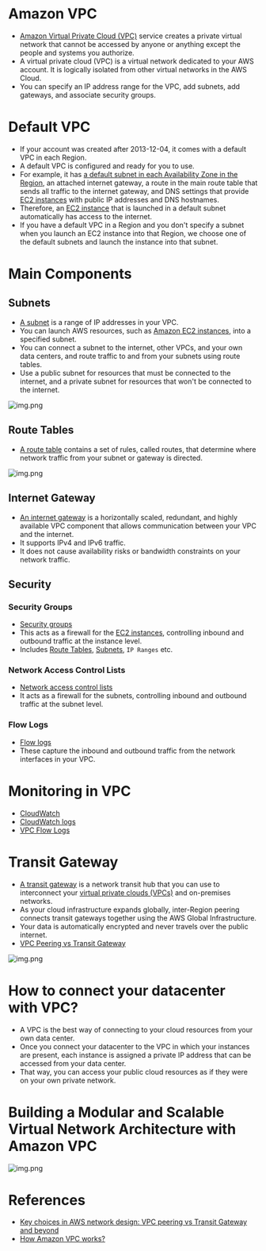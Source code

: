 
# Amazon VPC
- [Amazon Virtual Private Cloud (VPC)](https://aws.amazon.com/vpc/) service creates a private virtual network that cannot be accessed by anyone or anything except the people and systems you authorize.
- A virtual private cloud (VPC) is a virtual network dedicated to your AWS account. It is logically isolated from other virtual networks in the AWS Cloud.
- You can specify an IP address range for the VPC, add subnets, add gateways, and associate security groups.

# Default VPC
- If your account was created after 2013-12-04, it comes with a default VPC in each Region.
- A default VPC is configured and ready for you to use.
- For example, it has [a default subnet in each Availability Zone in the Region](../AWS-Global-Architecture-Region-AZ.md), an attached internet gateway, a route in the main route table that sends all traffic to the internet gateway, and DNS settings that provide [EC2 instances](../4_ComputeServices/AmazonEC2/ReadMe.md) with public IP addresses and DNS hostnames.
- Therefore, an [EC2 instance](../4_ComputeServices/AmazonEC2/ReadMe.md) that is launched in a default subnet automatically has access to the internet.
- If you have a default VPC in a Region and you don't specify a subnet when you launch an EC2 instance into that Region, we choose one of the default subnets and launch the instance into that subnet.

# Main Components

## Subnets
- [A subnet](https://docs.aws.amazon.com/vpc/latest/userguide/configure-subnets.html) is a range of IP addresses in your VPC. 
- You can launch AWS resources, such as [Amazon EC2 instances](../4_ComputeServices/AmazonEC2/ReadMe.md), into a specified subnet. 
- You can connect a subnet to the internet, other VPCs, and your own data centers, and route traffic to and from your subnets using route tables.
- Use a public subnet for resources that must be connected to the internet, and a private subnet for resources that won't be connected to the internet.

![img.png](https://docs.aws.amazon.com/images/vpc/latest/userguide/images/subnet-diagram.png)

## Route Tables
- [A route table](https://docs.aws.amazon.com/vpc/latest/userguide/VPC_Route_Tables.html) contains a set of rules, called routes, that determine where network traffic from your subnet or gateway is directed.

![img.png](https://docs.aws.amazon.com/images/vpc/latest/userguide/images/case-3_updated.png)

## Internet Gateway
- [An internet gateway](https://docs.aws.amazon.com/vpc/latest/userguide/VPC_Internet_Gateway.html) is a horizontally scaled, redundant, and highly available VPC component that allows communication between your VPC and the internet. 
- It supports IPv4 and IPv6 traffic. 
- It does not cause availability risks or bandwidth constraints on your network traffic.

## Security

### Security Groups
- [Security groups](https://docs.aws.amazon.com/vpc/latest/userguide/VPC_SecurityGroups.html)
- This acts as a firewall for the [EC2 instances](../4_ComputeServices/AmazonEC2), controlling inbound and outbound traffic at the instance level. 
- Includes [Route Tables](#route-tables), [Subnets](#subnets), `IP Ranges` etc.

### Network Access Control Lists
- [Network access control lists](https://docs.aws.amazon.com/vpc/latest/userguide/vpc-network-acls.html)
- It acts as a firewall for the subnets, controlling inbound and outbound traffic at the subnet level.

### Flow Logs
- [Flow logs](https://docs.aws.amazon.com/vpc/latest/userguide/flow-logs.html) 
- These capture the inbound and outbound traffic from the network interfaces in your VPC.

# Monitoring in VPC
- [CloudWatch](../8_MonitoringServices/AmazonCloudWatch.md)
- [CloudWatch logs](../8_MonitoringServices/AmazonCloudWatch.md)
- [VPC Flow Logs](#flow-logs)

# Transit Gateway
- [A transit gateway](https://docs.aws.amazon.com/vpc/latest/tgw/what-is-transit-gateway.html) is a network transit hub that you can use to interconnect your [virtual private clouds (VPCs)]() and on-premises networks.
- As your cloud infrastructure expands globally, inter-Region peering connects transit gateways together using the AWS Global Infrastructure.
- Your data is automatically encrypted and never travels over the public internet.
- [VPC Peering vs Transit Gateway](https://ably.com/blog/aws-vpc-peering-vs-transit-gateway-and-beyond)

![img.png](https://ik.imagekit.io/ably/ghost/prod/2022/09/transit_gateway-1.png?tr=w-1520,q-50)

# How to connect your datacenter with VPC?
- A VPC is the best way of connecting to your cloud resources from your own data center.
- Once you connect your datacenter to the VPC in which your instances are present, each instance is assigned a private IP address that can be accessed from your data center.
- That way, you can access your public cloud resources as if they were on your own private network.

# Building a Modular and Scalable Virtual Network Architecture with Amazon VPC

![img.png](https://docs.aws.amazon.com/images/quickstart/latest/vpc/images/vpc-design.png)

# References
- [Key choices in AWS network design: VPC peering vs Transit Gateway and beyond](https://ably.com/blog/aws-vpc-peering-vs-transit-gateway-and-beyond)
- [How Amazon VPC works?](https://docs.aws.amazon.com/vpc/latest/userguide/how-it-works.html)
